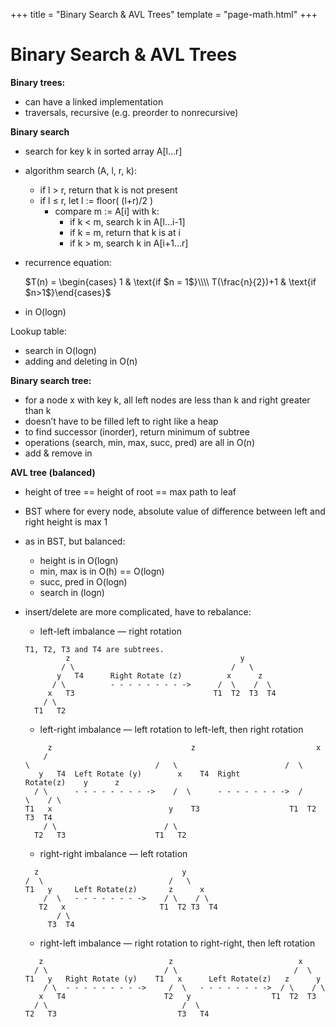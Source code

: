 +++
title = "Binary Search & AVL Trees"
template = "page-math.html"
+++

# Binary Search & AVL Trees

**Binary trees:**

- can have a linked implementation
- traversals, recursive (e.g. preorder to nonrecursive)

**Binary search**

- search for key k in sorted array A[l…r]
- algorithm search (A, l, r, k):
    - if l > r, return that k is not present
    - if l ≤ r, let l := floor( (l+r)/2 )
        - compare m := A[i] with k:
            - if k < m, search k in A[l…i-1]
            - if k = m, return that k is at i
            - if k > m, search k in A[i+1…r]
- recurrence equation:

    $T(n) = \begin{cases}
        1 & \text{if $n = 1$}\\\\
        T(\frac{n}{2})+1 & \text{if $n>1$}\end{cases}$

- in O(logn)

Lookup table:

- search in O(logn)
- adding and deleting in O(n)

**Binary search tree:**

- for a node x with key k, all left nodes are less than k and right greater than k
- doesn’t have to be filled left to right like a heap
- to find successor (inorder), return minimum of subtree
- operations (search, min, max, succ, pred) are all in O(n)
- add & remove in

**AVL tree (balanced)**

- height of tree == height of root == max path to leaf
- BST where for every node, absolute value of difference between left and right height is max 1
- as in BST, but balanced:
    - height is in O(logn)
    - min, max is in O(h) == O(logn)
    - succ, pred in O(logn)
    - search in (logn)
- insert/delete are more complicated, have to rebalance:
    - left-left imbalance — right rotation

    ```
    T1, T2, T3 and T4 are subtrees.
             z                                      y
            / \                                   /   \
           y   T4      Right Rotate (z)          x      z
          / \          - - - - - - - - ->      /  \    /  \
         x   T3                               T1  T2  T3  T4
        / \
      T1   T2
    ```

    - left-right imbalance — left rotation to left-left, then right rotation

    ```
         z                               z                           x
        / \                            /   \                        /  \
       y   T4  Left Rotate (y)        x    T4  Right Rotate(z)    y      z
      / \      - - - - - - - - ->    /  \      - - - - - - - ->  / \    / \
    T1   x                          y    T3                    T1  T2 T3  T4
        / \                        / \
      T2   T3                    T1   T2
    ```

    - right-right imbalance — left rotation

    ```
      z                                y
    /  \                            /   \
    T1   y     Left Rotate(z)       z      x
        /  \   - - - - - - - ->    / \    / \
       T2   x                     T1  T2 T3  T4
           / \
         T3  T4
    ```

    - right-left imbalance — right rotation to right-right, then left rotation

    ```
       z                            z                            x
      / \                          / \                          /  \
    T1   y   Right Rotate (y)    T1   x      Left Rotate(z)   z      y
        / \  - - - - - - - - ->     /  \   - - - - - - - ->  / \    / \
       x   T4                      T2   y                  T1  T2  T3  T4
      / \                              /  \
    T2   T3                           T3   T4
    ```
